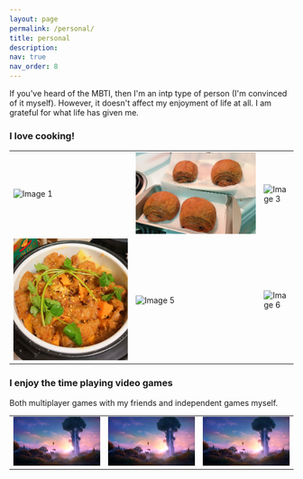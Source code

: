 ```yaml
---
layout: page
permalink: /personal/
title: personal
description:
nav: true
nav_order: 8
---
```


If you've heard of the MBTI, then I'm an intp type of person (I'm convinced of it myself). However, it doesn't affect my enjoyment of life at all. I am grateful for what life has given me.

### I love cooking!
<div>
  <table style="border-collapse: collapse; width: 100%;">
    <tr>
      <td><img src="../assets/img/cook1.png" alt="Image 1" style="width:100%""></td>
      <td><img src="../assets/img/cook2.png" alt="Image 2" style="width:100%""></td>
      <td><img src="../assets/img/cook3.png" alt="Image 3" style="width:100%""></td>
    </tr>
    <tr>
      <td><img src="../assets/img/cook4.png" alt="Image 4" style="width:100%""></td>
      <td><img src="../assets/img/cook5.png" alt="Image 5" style="width:100%""></td>
      <td><img src="../assets/img/cook6.png" alt="Image 6" style="width:100%""></td>
    </tr>
  </table>
</div>


### I enjoy the time playing video games
Both multiplayer games with my friends and independent games myself.
<div>
  <table style="border-collapse: collapse; width: 100%;">
    <tr>
      <td><img src="../assets/img/game1.jpg" alt="Image 1" style="width:100%""></td>
      <td><img src="../assets/img/game1.jpg" alt="Image 2" style="width:100%""></td>
      <td><img src="../assets/img/game1.jpg" alt="Image 3" style="width:100%""></td>
    </tr>
  </table>
</div>
